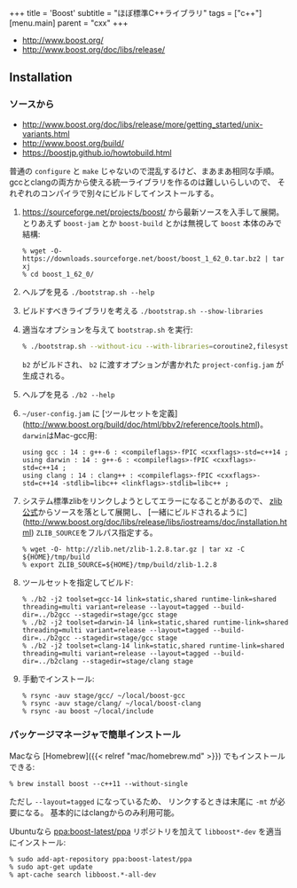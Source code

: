 +++
title = 'Boost'
subtitle = "ほぼ標準C++ライブラリ"
tags = ["c++"]
[menu.main]
  parent = "cxx"
+++

-   <http://www.boost.org/>
-   <http://www.boost.org/doc/libs/release/>

## Installation

### ソースから

- http://www.boost.org/doc/libs/release/more/getting_started/unix-variants.html
- http://www.boost.org/build/
- https://boostjp.github.io/howtobuild.html

普通の `configure` と `make` じゃないので混乱するけど、まあまあ相同な手順。
gccとclangの両方から使える統一ライブラリを作るのは難しいらしいので、
それぞれのコンパイラで別々にビルドしてインストールする。

1.  <https://sourceforge.net/projects/boost/> から最新ソースを入手して展開。
    とりあえず `boost-jam` とか `boost-build` とかは無視して `boost` 本体のみで結構:
    ```
    % wget -O- https://downloads.sourceforge.net/boost/boost_1_62_0.tar.bz2 | tar xj
    % cd boost_1_62_0/
    ```

2.  ヘルプを見る `./bootstrap.sh --help`

3.  ビルドすべきライブラリを考える `./bootstrap.sh --show-libraries`

4.  適当なオプションを与えて `bootstrap.sh` を実行:
    ```sh
    % ./bootstrap.sh --without-icu --with-libraries=coroutine2,filesystem,graph,iostreams,program_options,serialization,system,test
    ```

    `b2` がビルドされ、
    `b2` に渡すオプションが書かれた `project-config.jam` が生成される。

5.  ヘルプを見る `./b2 --help`

6. `~/user-config.jam` に [ツールセットを定義]
    (http://www.boost.org/build/doc/html/bbv2/reference/tools.html)。
    `darwin`はMac-gcc用:
    ```
    using gcc : 14 : g++-6 : <compileflags>-fPIC <cxxflags>-std=c++14 ;
    using darwin : 14 : g++-6 : <compileflags>-fPIC <cxxflags>-std=c++14 ;
    using clang : 14 : clang++ : <compileflags>-fPIC <cxxflags>-std=c++14 -stdlib=libc++ <linkflags>-stdlib=libc++ ;
    ```

7.  システム標準zlibをリンクしようとしてエラーになることがあるので、
    [zlib公式](http://zlib.net/)からソースを落として展開し、
    [一緒にビルドされるように]
    (http://www.boost.org/doc/libs/release/libs/iostreams/doc/installation.html)
    `ZLIB_SOURCE`をフルパス指定する。
    ```
    % wget -O- http://zlib.net/zlib-1.2.8.tar.gz | tar xz -C ${HOME}/tmp/build
    % export ZLIB_SOURCE=${HOME}/tmp/build/zlib-1.2.8
    ```

8.  ツールセットを指定してビルド:
    ```
    % ./b2 -j2 toolset=gcc-14 link=static,shared runtime-link=shared threading=multi variant=release --layout=tagged --build-dir=../b2gcc --stagedir=stage/gcc stage
    % ./b2 -j2 toolset=darwin-14 link=static,shared runtime-link=shared threading=multi variant=release --layout=tagged --build-dir=../b2gcc --stagedir=stage/gcc stage
    % ./b2 -j2 toolset=clang-14 link=static,shared runtime-link=shared threading=multi variant=release --layout=tagged --build-dir=../b2clang --stagedir=stage/clang stage
    ```

9.  手動でインストール:
    ```
    % rsync -auv stage/gcc/ ~/local/boost-gcc
    % rsync -auv stage/clang/ ~/local/boost-clang
    % rsync -au boost ~/local/include
    ```

### パッケージマネージャで簡単インストール

Macなら [Homebrew]({{< relref "mac/homebrew.md" >}}) でもインストールできる:

    % brew install boost --c++11 --without-single

ただし `--layout=tagged` になっているため、
リンクするときは末尾に `-mt` が必要になる。
基本的にはclangからのみ利用可能。

Ubuntuなら [ppa:boost-latest/ppa](https://launchpad.net/~boost-latest/+archive/ppa)
リポジトリを加えて `libboost*-dev` を適当にインストール:

    % sudo add-apt-repository ppa:boost-latest/ppa
    % sudo apt-get update
    % apt-cache search libboost.*-all-dev
